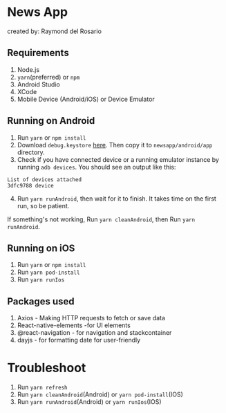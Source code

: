 # News App

created by: Raymond del Rosario

## Requirements

1. Node.js
1. `yarn`(preferred) or `npm`
1. Android Studio
1. XCode
1. Mobile Device (Android/iOS) or Device Emulator

## Running on Android

1. Run `yarn` or `npm install`
1. Download `debug.keystore` [here](https://raw.githubusercontent.com/facebook/react-native/master/template/android/app/debug.keystore). Then copy it to `newsapp/android/app` directory.
1. Check if you have connected device or a running emulator instance by running `adb devices`.
   You should see an output like this:

```terminal
List of devices attached
3dfc9788 device
```

4. Run `yarn runAndroid`, then wait for it to finish. It takes time on the first run, so be patient.

If something's not working, Run `yarn cleanAndroid`, then Run `yarn runAndroid`.

## Running on iOS

1. Run `yarn` or `npm install`
1. Run `yarn pod-install`
1. Run `yarn runIos`

## Packages used

1. Axios - Making HTTP requests to fetch or save data
1. React-native-elements -for UI elements
1. @react-navigation - for navigation and stackcontainer
1. dayjs - for formatting date for user-friendly

# Troubleshoot

1. Run `yarn refresh`
1. Run `yarn cleanAndroid`(Android) or `yarn pod-install`(IOS)
1. Run `yarn runAndroid`(Android) or `yarn runIos`(IOS)
